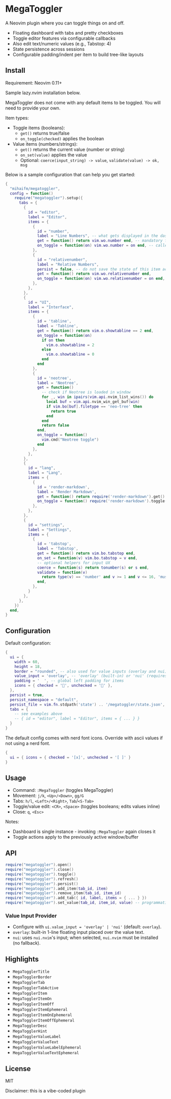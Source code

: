 # MegaToggler

A Neovim plugin where you can toggle things on and off.

- Floating dashboard with tabs and pretty checkboxes
- Toggle editor features via configurable callbacks
- Also edit text/numeric values (e.g., Tabstop: 4)
- State persistence across sessions
- Configurable padding/indent per item to build tree-like layouts

## Install

Requirement: Neovim 0.11+

Sample lazy.nvim installation below.

MegaToggler does not come with any default items to be toggled. You will need to provide your own.

Item types:
- Toggle items (booleans):
  - `get()` returns true/false
  - `on_toggle(checked)` applies the boolean
- Value items (numbers/strings):
  - `get()` returns the current value (number or string)
  - `on_set(value)` applies the value
  - Optional: `coerce(input_string) -> value`, `validate(value) -> ok, msg`

Below is a sample configuration that can help you get started:

```lua
{
  "mihaifm/megatoggler",
  config = function()
    require("megatoggler").setup({
      tabs = {
        {
          id = "editor",
          label = "Editor",
          items = {
            {
              id = "number",
              label = "Line Numbers", -- what gets displayed in the dasboard
              get = function() return vim.wo.number end, -- mandatory function returning item state
              on_toggle = function(on) vim.wo.number = on end, -- called when ticking the checkbox
            },
            {
              id = "relativenumber",
              label = "Relative Numbers",
              persist = false, -- do not save the state of this item across sessions
              get = function() return vim.wo.relativenumber end,
              on_toggle = function(on) vim.wo.relativenumber = on end,
            },
          },
        },
        {
          id = "UI",
          label = "Interface",
          items = {
            {
              id = 'tabline',
              label = 'Tabline',
              get = function() return vim.o.showtabline == 2 end,
              on_toggle = function(on)
                if on then 
                  vim.o.showtabline = 2
                else
                  vim.o.showtabline = 0
                end
              end
            },
            {
              id = 'neotree',
              label = 'Neotree',
              get = function()
                -- check if Neotree is loaded in window
                for _, win in ipairs(vim.api.nvim_list_wins()) do
                  local buf = vim.api.nvim_win_get_buf(win)
                  if vim.bo[buf].filetype == 'neo-tree' then
                    return true
                  end
                end
                return false
              end,
              on_toggle = function()
                vim.cmd("Neotree toggle")
              end
            },
          },
        },
        {
          id = "lang",
          label = "Lang",
          items = {
            {
              id = 'render-markdown',
              label = 'Render Markdown',
              get = function() return require('render-markdown').get() end,
              on_toggle = function() require('render-markdown').toggle() end,
            },
          },
        },
        {
          id = "settings",
          label = "Settings",
          items = {
            {
              id = 'tabstop',
              label = 'Tabstop',
              get = function() return vim.bo.tabstop end,
              on_set = function(v) vim.bo.tabstop = v end,
              -- optional helpers for input UX
              coerce = function(s) return tonumber(s) or s end,
              validate = function(v)
                return type(v) == 'number' and v >= 1 and v <= 16, 'must be a number 1..16'
              end,
            },
          }
        },
      },
    })
  end,
}
```

## Configuration

Default configuration:

```lua
{
  ui = { 
    width = 60, 
    height = 18, 
    border = "rounded", -- also used for value inputs (overlay and nui)
    value_input = 'overlay', -- 'overlay' (built-in) or 'nui' (requires nui.nvim, no fallback)
    padding = '  ', -- global left padding for items
    icons = { checked = '', unchecked = '' },
  },
  persist = true,
  persist_namespace = "default",
  persist_file = vim.fn.stdpath('state') .. '/megatoggler/state.json',
  tabs = {
    -- see examples above
    -- { id = "editor", label = "Editor", items = { ... } }
  }
}
```

The default config comes with nerd font icons. Override with ascii values if not using a nerd font.

```lua
{
  ui = { icons = { checked = '[x]', unchecked = '[ ]' }
}
```

## Usage

- Command: `:MegaToggler` (toggles MegaToggler)
- Movement: `j/k`, `<Up>/<Down>`, `gg/G`
- Tabs: `h/l`, `<Left>/<Right>`, `Tab`/`<S-Tab>`
- Toggle/value edit: `<CR>`, `<Space>` (toggles booleans; edits values inline)
- Close: `q`, `<Esc>`

Notes:
- Dashboard is single instance - invoking `:MegaToggler` again closes it
- Toggle actions apply to the previously active window/buffer

## API

```lua
require("megatoggler").open()
require("megatoggler").close()
require("megatoggler").toggle()
require("megatoggler").refresh()
require("megatoggler").persist()
require("megatoggler").add_item(tab_id, item)
require("megatoggler").remove_item(tab_id, item_id)
require("megatoggler").add_tab({ id, label, items = { ... } })
require("megatoggler").set_value(tab_id, item_id, value) -- programmatic setter for value items
```

### Value Input Provider

- Configure with `ui.value_input = 'overlay' | 'nui'` (default: `overlay`).
- `overlay`: built-in 1-line floating input placed over the value text.
- `nui`: uses `nui.nvim`'s input; when selected, `nui.nvim` must be installed (no fallback).


## Highlights

- `MegaTogglerTitle`
- `MegaTogglerBorder`
- `MegaTogglerTab`
- `MegaTogglerTabActive`
- `MegaTogglerItem`
- `MegaTogglerItemOn`
- `MegaTogglerItemOff`
- `MegaTogglerItemEphemeral`
- `MegaTogglerItemOnEphemeral`
- `MegaTogglerItemOffEphemeral`
- `MegaTogglerDesc`
- `MegaTogglerHint`
- `MegaTogglerValueLabel`
- `MegaTogglerValueText`
- `MegaTogglerValueLabelEphemeral`
- `MegaTogglerValueTextEphemeral`

## License

MIT

Disclaimer: this is a vibe-coded plugin
